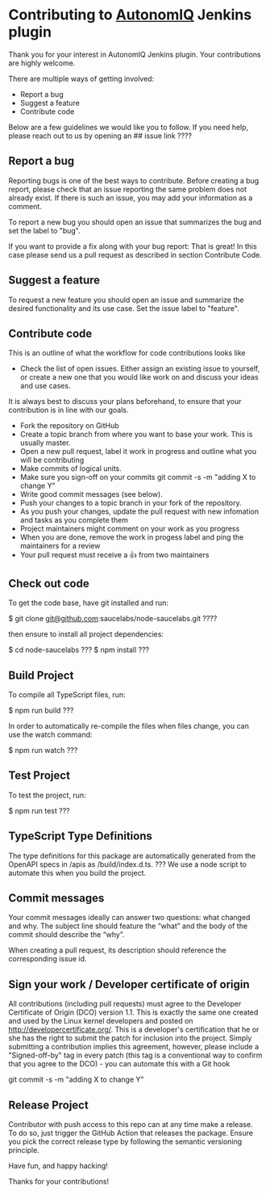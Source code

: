 # Contributing to [AutonomIQ](https://saucelabs.com/platform/low-code-testing) Jenkins plugin

Thank you for your interest in AutonomIQ Jenkins plugin. Your contributions are highly welcome.

There are multiple ways of getting involved:

* Report a bug
* Suggest a feature
* Contribute code

Below are a few guidelines we would like you to follow. If you need help, please reach out to us by opening an ## issue link ????


## Report a bug

Reporting bugs is one of the best ways to contribute. Before creating a bug report, please check that an issue reporting the same problem does not already exist. If there is such an issue, you may add your information as a comment.

To report a new bug you should open an issue that summarizes the bug and set the label to "bug".

If you want to provide a fix along with your bug report: That is great! In this case please send us a pull request as described in section Contribute Code.

## Suggest a feature

To request a new feature you should open an issue and summarize the desired functionality and its use case. Set the issue label to "feature".

## Contribute code

This is an outline of what the workflow for code contributions looks like

* Check the list of open issues. Either assign an existing issue to yourself, or create a new one that you would like work on and discuss your ideas and use cases.

It is always best to discuss your plans beforehand, to ensure that your contribution is in line with our goals.

* Fork the repository on GitHub
* Create a topic branch from where you want to base your work. This is usually master.
* Open a new pull request, label it work in progress and outline what you will be contributing
* Make commits of logical units.
* Make sure you sign-off on your commits git commit -s -m "adding X to change Y"
* Write good commit messages (see below).
* Push your changes to a topic branch in your fork of the repository.
* As you push your changes, update the pull request with new infomation and tasks as you complete them
* Project maintainers might comment on your work as you progress
* When you are done, remove the work in progess label and ping the maintainers for a review
* Your pull request must receive a 👍 from two maintainers


## Check out code

To get the code base, have git installed and run:

$ git clone git@github.com:saucelabs/node-saucelabs.git  ????

then ensure to install all project dependencies:

$ cd node-saucelabs   ???
$ npm install         ???

## Build Project

To compile all TypeScript files, run:

$ npm run build  ???

In order to automatically re-compile the files when files change, you can use the watch command:

$ npm run watch  ???

## Test Project

To test the project, run:

$ npm run test   ???

## TypeScript Type Definitions

The type definitions for this package are automatically generated from the OpenAPI specs in /apis as /build/index.d.ts. ??? We use a node script to automate this when you build the project.

## Commit messages

Your commit messages ideally can answer two questions: what changed and why. The subject line should feature the “what” and the body of the commit should describe the “why”.

When creating a pull request, its description should reference the corresponding issue id.

## Sign your work / Developer certificate of origin

All contributions (including pull requests) must agree to the Developer Certificate of Origin (DCO) version 1.1. This is exactly the same one created and used by the Linux kernel developers and posted on http://developercertificate.org/. This is a developer's certification that he or she has the right to submit the patch for inclusion into the project. Simply submitting a contribution implies this agreement, however, please include a "Signed-off-by" tag in every patch (this tag is a conventional way to confirm that you agree to the DCO) - you can automate this with a Git hook

git commit -s -m "adding X to change Y"

## Release Project

Contributor with push access to this repo can at any time make a release. To do so, just trigger the GitHub Action that releases the package. Ensure you pick the correct release type by following the semantic versioning principle.

Have fun, and happy hacking!

Thanks for your contributions!

